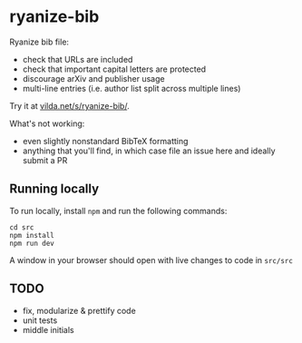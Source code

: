 # ryanize-bib

Ryanize bib file:
- check that URLs are included
- check that important capital letters are protected
- discourage arXiv and publisher usage
- multi-line entries (i.e. author list split across multiple lines)

Try it at [vilda.net/s/ryanize-bib/](https://vilda.net/s/ryanize-bib/).

What's not working:
- even slightly nonstandard BibTeX formatting
- anything that you'll find, in which case file an issue here and ideally submit a PR


## Running locally

To run locally, install `npm` and run the following commands:
```
cd src
npm install
npm run dev
```

A window in your browser should open with live changes to code in `src/src`

## TODO

- fix, modularize & prettify code
- unit tests
- middle initials